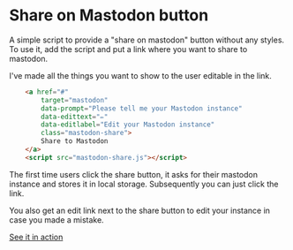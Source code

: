 # Share on Mastodon button

A simple script to provide a "share on mastodon" button without any styles. 
To use it, add the script and put a link where you want to share to mastodon.

I've made all the things you want to show to the user editable in the link.

```HTML
    <a href="#" 
        target="mastodon" 
        data-prompt="Please tell me your Mastodon instance" 
        data-edittext="✏️" 
        data-editlabel="Edit your Mastodon instance" 
        class="mastodon-share">
        Share to Mastodon
    </a>
    <script src="mastodon-share.js"></script>
```

The first time users click the share button, it asks for their mastodon instance and stores it in local storage. Subsequently you can just click the link. 

You also get an edit link next to the share button to edit your instance in case you made a mistake.

[See it in action](https://codepo8.github.io/mastodon-share/)

